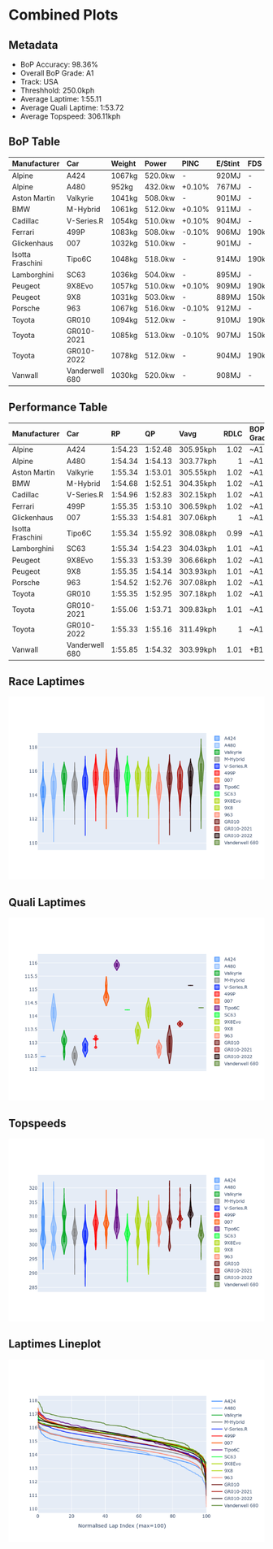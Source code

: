 # Combined Plots

## Metadata

- BoP Accuracy: 98.36%
- Overall BoP Grade: A1
- Track: USA
- Threshhold: 250.0kph
- Average Laptime: 1:55.11
- Average Quali Laptime: 1:53.72
- Average Topspeed: 306.11kph

## BoP Table
| Manufacturer     | Car            | Weight   | Power   | PINC   | E/Stint   | FDS    | RDP    | QDP    | TDP    |
|:-----------------|:---------------|:---------|:--------|:-------|:----------|:-------|:-------|:-------|:-------|
| Alpine           | A424           | 1067kg   | 520.0kw | -      | 920MJ     | -      | 51.64% | 59.31% | 26.80% |
| Alpine           | A480           | 952kg    | 432.0kw | +0.10% | 767MJ     | -      | 53.05% | 74.07% | 48.97% |
| Aston Martin     | Valkyrie       | 1041kg   | 508.0kw | -      | 901MJ     | -      | 53.50% | 53.33% | 21.51% |
| BMW              | M-Hybrid       | 1061kg   | 512.0kw | +0.10% | 911MJ     | -      | 52.89% | 56.22% | 33.41% |
| Cadillac         | V-Series.R     | 1054kg   | 510.0kw | +0.10% | 904MJ     | -      | 48.63% | 60.80% | 19.01% |
| Ferrari          | 499P           | 1083kg   | 508.0kw | -0.10% | 906MJ     | 190kph | 51.38% | 44.98% | 9.83%  |
| Glickenhaus      | 007            | 1032kg   | 510.0kw | -      | 901MJ     | -      | 46.15% | 49.30% | 41.45% |
| Isotta Fraschini | Tipo6C         | 1048kg   | 518.0kw | -      | 914MJ     | 190kph | 43.95% | 47.22% | 31.53% |
| Lamborghini      | SC63           | 1036kg   | 504.0kw | -      | 895MJ     | -      | 48.33% | 60.95% | 28.65% |
| Peugeot          | 9X8Evo         | 1057kg   | 510.0kw | +0.10% | 909MJ     | 190kph | 48.87% | 52.78% | 15.41% |
| Peugeot          | 9X8            | 1031kg   | 503.0kw | -      | 889MJ     | 150kph | 54.54% | 58.39% | 9.69%  |
| Porsche          | 963            | 1067kg   | 516.0kw | -0.10% | 912MJ     | -      | 50.70% | 44.30% | 29.51% |
| Toyota           | GR010          | 1094kg   | 512.0kw | -      | 910MJ     | 190kph | 51.09% | 52.71% | 11.46% |
| Toyota           | GR010-2021     | 1085kg   | 513.0kw | -0.10% | 907MJ     | 150kph | 54.08% | 54.81% | 9.72%  |
| Toyota           | GR010-2022     | 1078kg   | 512.0kw | -      | 904MJ     | 190kph | 53.45% | 68.83% | 9.58%  |
| Vanwall          | Vanderwell 680 | 1030kg   | 520.0kw | -      | 908MJ     | -      | 49.68% | 60.93% | 34.43% |

## Performance Table
| Manufacturer     | Car            | RP      | QP      | Vavg      |   RDLC | BOP-Grade   | Match   |
|:-----------------|:---------------|:--------|:--------|:----------|-------:|:------------|:--------|
| Alpine           | A424           | 1:54.23 | 1:52.48 | 305.95kph |   1.02 | ~A1         | 99.94%  |
| Alpine           | A480           | 1:54.34 | 1:54.13 | 303.77kph |   1    | ~A1         | 99.07%  |
| Aston Martin     | Valkyrie       | 1:55.34 | 1:53.01 | 305.55kph |   1.02 | ~A1         | 100.00% |
| BMW              | M-Hybrid       | 1:54.68 | 1:52.51 | 304.35kph |   1.02 | ~A1         | 100.00% |
| Cadillac         | V-Series.R     | 1:54.96 | 1:52.83 | 302.15kph |   1.02 | ~A1         | 99.79%  |
| Ferrari          | 499P           | 1:55.35 | 1:53.10 | 306.59kph |   1.02 | ~A1         | 97.50%  |
| Glickenhaus      | 007            | 1:55.33 | 1:54.81 | 307.06kph |   1    | ~A1         | 96.85%  |
| Isotta Fraschini | Tipo6C         | 1:55.34 | 1:55.92 | 308.08kph |   0.99 | ~A1         | 96.27%  |
| Lamborghini      | SC63           | 1:55.34 | 1:54.23 | 304.03kph |   1.01 | ~A1         | 99.71%  |
| Peugeot          | 9X8Evo         | 1:55.33 | 1:53.39 | 306.66kph |   1.02 | ~A1         | 100.00% |
| Peugeot          | 9X8            | 1:55.35 | 1:54.14 | 303.93kph |   1.01 | ~A1         | 99.22%  |
| Porsche          | 963            | 1:54.52 | 1:52.76 | 307.08kph |   1.02 | ~A1         | 99.65%  |
| Toyota           | GR010          | 1:55.35 | 1:52.95 | 307.18kph |   1.02 | ~A1         | 99.22%  |
| Toyota           | GR010-2021     | 1:55.06 | 1:53.71 | 309.83kph |   1.01 | ~A1         | 100.00% |
| Toyota           | GR010-2022     | 1:55.33 | 1:55.16 | 311.49kph |   1    | ~A1         | 99.75%  |
| Vanwall          | Vanderwell 680 | 1:55.85 | 1:54.32 | 303.99kph |   1.01 | +B1         | 86.73%  |

## Race Laptimes
![Race Laptimes](images/race_violin.png)

## Quali Laptimes
![Quali Laptimes](images/quali_violin.png)

## Topspeeds
![Topspeeds](images/topspeed_violin.png)

## Laptimes Lineplot
![Laptimes Lineplot](images/laptime_line.png)

